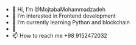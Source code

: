 - 👋 Hi, I’m @MojtabaMohammadzadeh
- 👀 I’m interested in Frontend development   
- 🌱 I’m currently learning Python and blockchain 
- 💞️ 
- 📫 How to reach me +98 9152472032 

<!---
MojtabaMohammadzadeh/MojtabaMohammadzadeh is a ✨ special ✨ repository because its `README.md` (this file) appears on your GitHub profile.
You can click the Preview link to take a look at your changes.
--->
